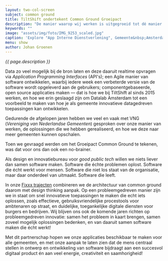 ```yaml
---
layout: two-col-screen
subject: common ground
title: TiltShift ondertekent Common Ground Groeipact
description: "De manier waarop wij werken is uitgegroeid tot dé manier waarop gemeenten samen software willen maken. Dat is tof! Het was voor ons dan ook logisch om Common Ground partner te worden."
keywords: ""
image: "assets/img/foto/IMG_9253_scaled.jpg"
caption: 'Explore "App Interne Dienstverlening", Gemeente&nbsp;Amsterdam'
menu: show
author: Johan Groenen
---
```

*{{ page.description }}*

Data zo veel mogelijk bij de bron laten en deze daaruit realtime opvragen via *Application Programming Interfaces* (API's); een Agile manier van software ontwikkelen, waarbij iedere week een verbeterde versie van de software wordt opgeleverd aan de gebruikers; componentgebaseerde, open source applicaties maken &mdash; dat is hoe we bij TiltShift al sinds 2015 werken, en hoe we erin geslaagd zijn om Datalab Amsterdam tot een voorbeeld te maken van hoe je als gemeente innovatieve datagedreven toepassingen kan ontwikkelen.

Gedurende de afgelopen jaren hebben we veel en vaak met VNG (*Vereniging van Nederlandse Gemeenten*) gesproken over onze manier van werken, de oplossingen die we hebben gerealiseerd, en hoe we deze naar meer gemeenten kunnen opschalen.

Toen we gevraagd werden om het Groeipact Common Ground te tekenen, was dat voor ons dan ook een no-brainer.

Als design en innovatiebureau voor *good public tech* willen we niets liever dan samen software maken. Software die échte problemen oplost. Software die écht werkt voor mensen. Software die niet los staat van de organisatie, maar daar onderdeel van uitmaakt. Software die leeft.

In onze <a href="/fixxx">Fixxx trajecten</a> combineren we de architectuur van common ground daarom met design thinking aanpak. Op een probleemgedreven manier zijn we in staat om snel innovatieve toepassingen te maken die echt iets oplossen, zoals effectieve, gebruiksvriendelijke procestools voor ambtenaren op straat, en duidelijke, toegankelijke digitale diensten voor burgers en bedrijven. Wij blijven ons ook de komende jaren richten op probleemgedreven innovatie: samen het probleem in kaart brengen, samen zoveel mogelijk oplossingen bedenken, en van daaruit samen software maken die écht werkt!

Met dit partnerschap hopen we onze applicaties beschikbaar te maken voor alle gemeenten, en met onze aanpak te laten zien dat de mens centraal stellen in ontwerp en ontwikkeling van software bijdraagt aan een succesvol digitaal product én aan veel energie, creativiteit en saamhorigheid!